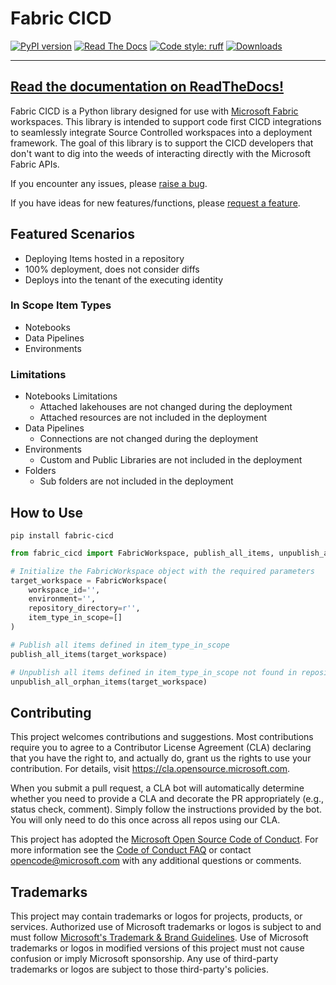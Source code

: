 # Fabric CICD

[![PyPI version](https://badge.fury.io/py/fabric-cicd.svg)](https://badge.fury.io/py/fabric-cicd)
[![Read The Docs](https://readthedocs.org/projects/fabric-cicd/badge/?version=latest&style=flat)](https://readthedocs.org/projects/fabric-cicd/)
[![Code style: ruff](https://img.shields.io/badge/code%20style-ruff-000000.svg)](https://github.com/charliermarsh/ruff)
[![Downloads](https://static.pepy.tech/badge/fabric-cicd)](https://pepy.tech/project/fabric-cicd)

---

## [Read the documentation on ReadTheDocs!](https://fabric-cicd.readthedocs.io/en/stable/)

Fabric CICD is a Python library designed for use with [Microsoft Fabric](https://learn.microsoft.com/en-us/fabric/) workspaces. This library is intended to support code first CICD integrations to seamlessly integrate Source Controlled workspaces into a deployment framework. The goal of this library is to support the CICD developers that don't want to dig into the weeds of interacting directly with the Microsoft Fabric APIs.

If you encounter any issues, please [raise a bug](https://github.com/microsoft/fabric-cicd/issues/new?assignees=&labels=&projects=&template=bug_report.md&title=).

If you have ideas for new features/functions, please [request a feature](https://github.com/microsoft/fabric-cicd/issues/new?assignees=&labels=&projects=&template=feature_request.md&title=).

## Featured Scenarios

- Deploying Items hosted in a repository
- 100% deployment, does not consider diffs
- Deploys into the tenant of the executing identity

### In Scope Item Types

- Notebooks
- Data Pipelines
- Environments

### Limitations

- Notebooks Limitations
  - Attached lakehouses are not changed during the deployment
  - Attached resources are not included in the deployment
- Data Pipelines
  - Connections are not changed during the deployment
- Environments
  - Custom and Public Libraries are not included in the deployment
- Folders
  - Sub folders are not included in the deployment

## How to Use

```shell
pip install fabric-cicd
```

```python
from fabric_cicd import FabricWorkspace, publish_all_items, unpublish_all_orphan_items

# Initialize the FabricWorkspace object with the required parameters
target_workspace = FabricWorkspace(
    workspace_id='',
    environment='',
    repository_directory=r'',
    item_type_in_scope=[]
)

# Publish all items defined in item_type_in_scope
publish_all_items(target_workspace)

# Unpublish all items defined in item_type_in_scope not found in repository
unpublish_all_orphan_items(target_workspace)
```

## Contributing

This project welcomes contributions and suggestions. Most contributions require you to agree to a
Contributor License Agreement (CLA) declaring that you have the right to, and actually do, grant us
the rights to use your contribution. For details, visit https://cla.opensource.microsoft.com.

When you submit a pull request, a CLA bot will automatically determine whether you need to provide
a CLA and decorate the PR appropriately (e.g., status check, comment). Simply follow the instructions
provided by the bot. You will only need to do this once across all repos using our CLA.

This project has adopted the [Microsoft Open Source Code of Conduct](https://opensource.microsoft.com/codeofconduct/).
For more information see the [Code of Conduct FAQ](https://opensource.microsoft.com/codeofconduct/faq/) or
contact [opencode@microsoft.com](mailto:opencode@microsoft.com) with any additional questions or comments.

## Trademarks

This project may contain trademarks or logos for projects, products, or services. Authorized use of Microsoft
trademarks or logos is subject to and must follow
[Microsoft's Trademark & Brand Guidelines](https://www.microsoft.com/en-us/legal/intellectualproperty/trademarks/usage/general).
Use of Microsoft trademarks or logos in modified versions of this project must not cause confusion or imply Microsoft sponsorship.
Any use of third-party trademarks or logos are subject to those third-party's policies.
